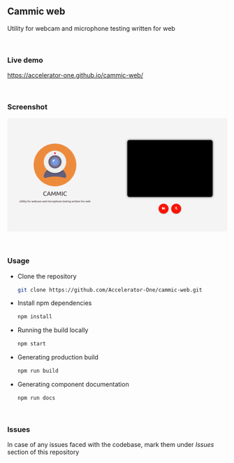 ## Cammic web
Utility for webcam and microphone testing written for web

<br/>

### Live demo
https://accelerator-one.github.io/cammic-web/

<br/>

### Screenshot

  ![CAMMIC](screenshots/a1.png)

<br/>

### Usage
- Clone the repository
  ```bash
  git clone https://github.com/Accelerator-One/cammic-web.git
  ```

- Install npm dependencies
  ```bash
  npm install
  ```

- Running the build locally
  ```bash
  npm start
  ```

- Generating production build
  ```bash
  npm run build
  ```

- Generating component documentation
  ```bash
  npm run docs
  ```

<br/>

### Issues
In case of any issues faced with the codebase, mark them under *Issues* section of this repository